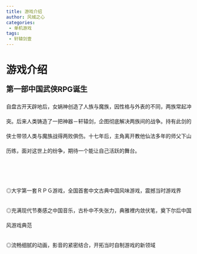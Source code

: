 ```yaml
---
title: 游戏介绍
author: 风城之心
categories:
 - 单机游戏
tags:
 - 轩辕剑壹
---
```


# 游戏介绍

<span style="font-size:20px;font-weight:bold;">第一部中国武侠RPG诞生</span>

<script setup>
import { ref } from 'vue'

const data = ref([{
      label: 'CPU',
      value: '286以上',
    }, {
      label: '使用平台',
      value: 'DOS 3.0版以上',
    }, {
      label: '发行版本',
      value: '磁片'
    }, {
      label: '操作方式',
      value: '键盘',
    }, {
      label: '建议售价',
      value: 'NT$350元(已绝版)'
    }, {
      label: '发行日期',
      value: '1990年10月13日'
    }]);
</script>
  <a-space direction="vertical" size="large" fill>
    <a-descriptions :data="data" layout="inline-vertical" bordered/>
</a-space>




<div style="line-height:40px;">
<p>自盘古开天辟地后，女娲神创造了人族与魔族，因性格与外表的不同，两族常起冲突。后来人类铸造了一把神器－轩辕剑，企图彻底解决两族间的战争。持有此剑的侠士带领人类与魔族战得两败俱伤。十七年后，主角离开教他仙法多年的师父下山历练，面对这世上的纷争，期待一个能让自己活跃的舞台。</p>
<br>
<p>◎大宇第一套ＲＰＧ游戏，全国首套中文古典中国风味游戏，震撼当时游戏界</p>
<p>◎充满现代节奏感之中国音乐，古朴中不失张力，典雅裡内敛伏笔，奠下尔后中国风游戏典范</p>
<p>◎流畅细腻的动画，影音的紧密结合，开拓当时自制游戏的新领域</p>
</div>

